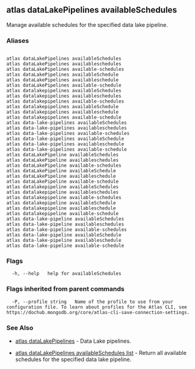 ## atlas dataLakePipelines availableSchedules

Manage available schedules for the specified data lake pipeline.




### Aliases
```

atlas dataLakePipelines availableSchedules
atlas dataLakePipelines availableschedules
atlas dataLakePipelines available-schedules
atlas dataLakePipelines availableSchedule
atlas dataLakePipelines availableschedule
atlas dataLakePipelines available-schedule
atlas datalakepipelines availableSchedules
atlas datalakepipelines availableschedules
atlas datalakepipelines available-schedules
atlas datalakepipelines availableSchedule
atlas datalakepipelines availableschedule
atlas datalakepipelines available-schedule
atlas data-lake-pipelines availableSchedules
atlas data-lake-pipelines availableschedules
atlas data-lake-pipelines available-schedules
atlas data-lake-pipelines availableSchedule
atlas data-lake-pipelines availableschedule
atlas data-lake-pipelines available-schedule
atlas dataLakePipeline availableSchedules
atlas dataLakePipeline availableschedules
atlas dataLakePipeline available-schedules
atlas dataLakePipeline availableSchedule
atlas dataLakePipeline availableschedule
atlas dataLakePipeline available-schedule
atlas datalakepipeline availableSchedules
atlas datalakepipeline availableschedules
atlas datalakepipeline available-schedules
atlas datalakepipeline availableSchedule
atlas datalakepipeline availableschedule
atlas datalakepipeline available-schedule
atlas data-lake-pipeline availableSchedules
atlas data-lake-pipeline availableschedules
atlas data-lake-pipeline available-schedules
atlas data-lake-pipeline availableSchedule
atlas data-lake-pipeline availableschedule
atlas data-lake-pipeline available-schedule
```



### Flags

```
  -h, --help   help for availableSchedules

```


### Flags inherited from parent commands

```
  -P, --profile string   Name of the profile to use from your configuration file. To learn about profiles for the Atlas CLI, see https://dochub.mongodb.org/core/atlas-cli-save-connection-settings.

```

### See Also


* [atlas dataLakePipelines](atlas_dataLakePipelines.md)	- Data Lake pipelines.

* [atlas dataLakePipelines availableSchedules list](atlas_dataLakePipelines_availableSchedules_list.md)	- Return all available schedules for the specified data lake pipeline.



